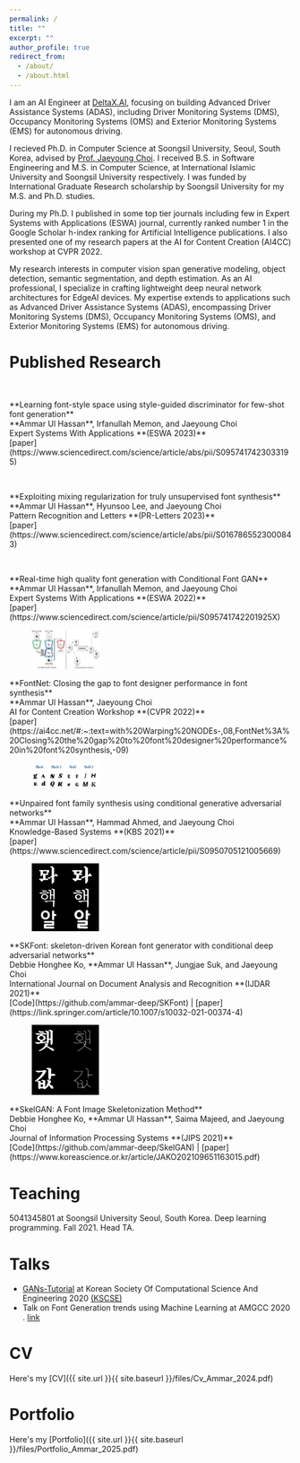 ```yaml
---
permalink: /
title: ""
excerpt: ""
author_profile: true
redirect_from: 
  - /about/
  - /about.html
---
```


I am an AI Engineer at [DeltaX.AI](http://deltax.ai/), focusing on building Advanced Driver Assistance Systems (ADAS), including Driver Monitoring Systems (DMS), Occupancy Monitoring Systems (OMS) and Exterior Monitoring Systems (EMS) for autonomous driving. 

I recieved Ph.D. in Computer Science at Soongsil University, Seoul, South Korea, advised by [Prof. Jaeyoung Choi](https://scholar.google.com/citations?user=YJ7fWWgAAAAJ&hl=en). I received B.S. in Software Engineering and M.S. in Computer Science, at International Islamic University and Soongsil University respectively. I was funded by International Graduate Research scholarship by Soongsil University for my M.S. and Ph.D. studies.

During my Ph.D. I published in some top tier journals including few in Expert Systems with Applications (ESWA) journal, currently ranked number 1 in the Google Scholar h-index ranking for Artificial Intelligence publications. I also presented one of my research papers at the AI for Content Creation (AI4CC) workshop at CVPR 2022.

My research interests in computer vision span generative modeling, object detection, semantic segmentation, and depth estimation. As an AI professional, I specialize in crafting lightweight deep neural network architectures for EdgeAI devices. My expertise extends to applications such as Advanced Driver Assistance Systems (ADAS), encompassing Driver Monitoring Systems (DMS), Occupancy Monitoring Systems (OMS), and Exterior Monitoring Systems (EMS) for autonomous driving.


Published Research
======
<figure style="width: 120px"> <img src="" alt=""> </figure> **Learning font-style space using style-guided discriminator for few-shot font generation**<br/>**Ammar Ul Hassan**, Irfanullah Memon, and Jaeyoung Choi<br/>Expert Systems With Applications **(ESWA 2023)** <br/> [paper](https://www.sciencedirect.com/science/article/abs/pii/S0957417423033195)
<figure style="width: 120px"> <img src="" alt=""> </figure> **Exploiting mixing regularization for truly unsupervised font synthesis**<br/>**Ammar Ul Hassan**, Hyunsoo Lee, and Jaeyoung Choi<br/>Pattern Recognition and Letters **(PR-Letters 2023)** <br/> [paper](https://www.sciencedirect.com/science/article/abs/pii/S0167865523000843)
<figure style="width: 120px"> <img src="https://ars.els-cdn.com/content/image/1-s2.0-S095741742201925X-gr3.jpg" alt=""> </figure> **Real-time high quality font generation with Conditional Font GAN**<br/>**Ammar Ul Hassan**, Irfanullah Memon, and Jaeyoung Choi<br/>Expert Systems With Applications **(ESWA 2022)** <br/> [paper](https://www.sciencedirect.com/science/article/pii/S095741742201925X)
<figure style="width: 120px"> <img src="https://raw.githubusercontent.com/ammar-deep/ammar-deep.github.io/master/images/Fontnet.png" alt=""> </figure>**FontNet: Closing the gap to font designer performance in font synthesis**<br/>**Ammar Ul Hassan**, Jaeyoung Choi<br/>AI for Content Creation Workshop **(CVPR 2022)** <br/>[paper](https://ai4cc.net/#:~:text=with%20Warping%20NODEs-,08,FontNet%3A%20Closing%20the%20gap%20to%20font%20designer%20performance%20in%20font%20synthesis,-09)
<figure style="width: 120px"> <img src="https://raw.githubusercontent.com/ammar-deep/ammar-deep.github.io/master/images/UFFG.png" alt=""> </figure> **Unpaired font family synthesis using conditional generative adversarial networks**<br/>**Ammar Ul Hassan**, Hammad Ahmed, and Jaeyoung Choi<br/>Knowledge-Based Systems **(KBS 2021)** <br/> [paper](https://www.sciencedirect.com/science/article/pii/S0950705121005669)
<figure style="width: 120px"> <img src="https://raw.githubusercontent.com/ammar-deep/ammar-deep.github.io/master/images/SKFont.png" alt=""> </figure>**SKFont: skeleton-driven Korean font generator with conditional deep adversarial networks**<br/>Debbie Honghee Ko, **Ammar Ul Hassan**, Jungjae Suk, and Jaeyoung Choi<br/>International Journal on Document Analysis and Recognition **(IJDAR 2021)** <br/>[Code](https://github.com/ammar-deep/SKFont) | [paper](https://link.springer.com/article/10.1007/s10032-021-00374-4)
<figure style="width: 120px"> <img src="https://raw.githubusercontent.com/ammar-deep/ammar-deep.github.io/master/images/SkleGAN.png" alt=""> </figure>**SkelGAN: A Font Image Skeletonization Method**<br/>Debbie Honghee Ko, **Ammar Ul Hassan**, Saima Majeed, and Jaeyoung Choi<br/>Journal of Information Processing Systems **(JIPS 2021)** <br/>[Code](https://github.com/ammar-deep/SkelGAN) | [paper](https://www.koreascience.or.kr/article/JAKO202109651163015.pdf)

Teaching
======
5041345801 at Soongsil University Seoul, South Korea.
Deep learning programming.
Fall 2021. Head TA. 

Talks
======
-  [GANs-Tutorial](https://github.com/ammar-deep/GANs-Tutorial) at Korean Society Of Computational Science And Engineering 2020 [(KSCSE)](http://www.cse.or.kr/board/conference/62)
-  Talk on Font Generation trends using Machine Learning at AMGCC 2020 . [link](https://www.cseric.or.kr/conference/conference.php?&m=view&SnxNum=23766)

CV
======
Here's my [CV]({{ site.url }}{{ site.baseurl }}/files/Cv_Ammar_2024.pdf)

Portfolio
======
Here's my [Portfolio]({{ site.url }}{{ site.baseurl }}/files/Portfolio_Ammar_2025.pdf)
